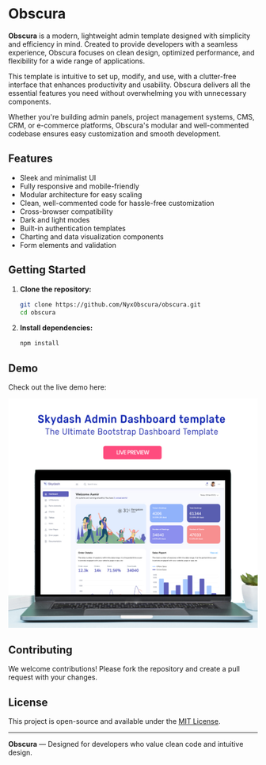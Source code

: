 # Obscura

**Obscura** is a modern, lightweight admin template designed with simplicity and efficiency in mind. Created to provide developers with a seamless experience, Obscura focuses on clean design, optimized performance, and flexibility for a wide range of applications.

This template is intuitive to set up, modify, and use, with a clutter-free interface that enhances productivity and usability. Obscura delivers all the essential features you need without overwhelming you with unnecessary components.

Whether you're building admin panels, project management systems, CMS, CRM, or e-commerce platforms, Obscura's modular and well-commented codebase ensures easy customization and smooth development.

## Features

- Sleek and minimalist UI
- Fully responsive and mobile-friendly
- Modular architecture for easy scaling
- Clean, well-commented code for hassle-free customization
- Cross-browser compatibility
- Dark and light modes
- Built-in authentication templates
- Charting and data visualization components
- Form elements and validation

## Getting Started

1. **Clone the repository:**

   ```bash
   git clone https://github.com/NyxObscura/obscura.git
   cd obscura
   ```

2. **Install dependencies:**

   ```bash
   npm install
   ```

## Demo

Check out the live demo here:

[![N|Solid](preview.jpg)](https://obscura.icu)

## Contributing

We welcome contributions! Please fork the repository and create a pull request with your changes.

## License

This project is open-source and available under the [MIT License](LICENSE).

---

**Obscura** — Designed for developers who value clean code and intuitive design.


